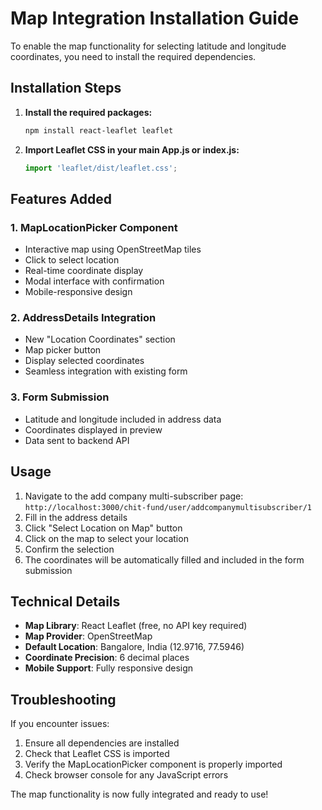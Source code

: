 # Map Integration Installation Guide

To enable the map functionality for selecting latitude and longitude coordinates, you need to install the required dependencies.

## Installation Steps

1. **Install the required packages:**
   ```bash
   npm install react-leaflet leaflet
   ```

2. **Import Leaflet CSS in your main App.js or index.js:**
   ```javascript
   import 'leaflet/dist/leaflet.css';
   ```

## Features Added

### 1. MapLocationPicker Component
- Interactive map using OpenStreetMap tiles
- Click to select location
- Real-time coordinate display
- Modal interface with confirmation
- Mobile-responsive design

### 2. AddressDetails Integration
- New "Location Coordinates" section
- Map picker button
- Display selected coordinates
- Seamless integration with existing form

### 3. Form Submission
- Latitude and longitude included in address data
- Coordinates displayed in preview
- Data sent to backend API

## Usage

1. Navigate to the add company multi-subscriber page: `http://localhost:3000/chit-fund/user/addcompanymultisubscriber/1`
2. Fill in the address details
3. Click "Select Location on Map" button
4. Click on the map to select your location
5. Confirm the selection
6. The coordinates will be automatically filled and included in the form submission

## Technical Details

- **Map Library**: React Leaflet (free, no API key required)
- **Map Provider**: OpenStreetMap
- **Default Location**: Bangalore, India (12.9716, 77.5946)
- **Coordinate Precision**: 6 decimal places
- **Mobile Support**: Fully responsive design

## Troubleshooting

If you encounter issues:

1. Ensure all dependencies are installed
2. Check that Leaflet CSS is imported
3. Verify the MapLocationPicker component is properly imported
4. Check browser console for any JavaScript errors

The map functionality is now fully integrated and ready to use!

